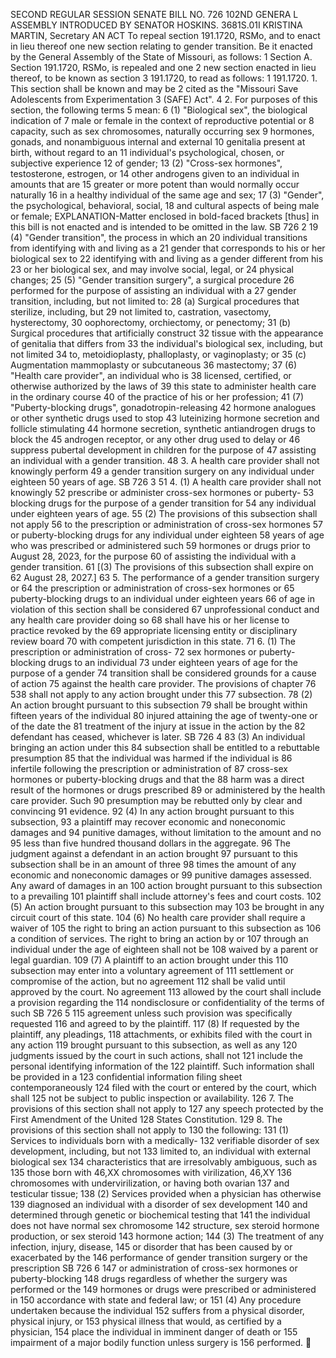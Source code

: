SECOND REGULAR SESSION
SENATE BILL NO. 726
102ND GENERA L ASSEMBLY
INTRODUCED BY SENATOR HOSKINS.
3681S.01I KRISTINA MARTIN, Secretary
AN ACT
To repeal section 191.1720, RSMo, and to enact in lieu thereof one new section relating to gender
transition.
Be it enacted by the General Assembly of the State of Missouri, as follows:
1 Section A. Section 191.1720, RSMo, is repealed and one
2 new section enacted in lieu thereof, to be known as section
3 191.1720, to read as follows:
1 191.1720. 1. This section shall be known and may be
2 cited as the "Missouri Save Adolescents from Experimentation
3 (SAFE) Act".
4 2. For purposes of this section, the following terms
5 mean:
6 (1) "Biological sex", the biological indication of
7 male or female in the context of reproductive potential or
8 capacity, such as sex chromosomes, naturally occurring sex
9 hormones, gonads, and nonambiguous internal and external
10 genitalia present at birth, without regard to an
11 individual's psychological, chosen, or subjective experience
12 of gender;
13 (2) "Cross-sex hormones", testosterone, estrogen, or
14 other androgens given to an individual in amounts that are
15 greater or more potent than would normally occur naturally
16 in a healthy individual of the same age and sex;
17 (3) "Gender", the psychological, behavioral, social,
18 and cultural aspects of being male or female;
EXPLANATION-Matter enclosed in bold-faced brackets [thus] in this bill is not enacted
and is intended to be omitted in the law.
SB 726 2
19 (4) "Gender transition", the process in which an
20 individual transitions from identifying with and living as a
21 gender that corresponds to his or her biological sex to
22 identifying with and living as a gender different from his
23 or her biological sex, and may involve social, legal, or
24 physical changes;
25 (5) "Gender transition surgery", a surgical procedure
26 performed for the purpose of assisting an individual with a
27 gender transition, including, but not limited to:
28 (a) Surgical procedures that sterilize, including, but
29 not limited to, castration, vasectomy, hysterectomy,
30 oophorectomy, orchiectomy, or penectomy;
31 (b) Surgical procedures that artificially construct
32 tissue with the appearance of genitalia that differs from
33 the individual's biological sex, including, but not limited
34 to, metoidioplasty, phalloplasty, or vaginoplasty; or
35 (c) Augmentation mammoplasty or subcutaneous
36 mastectomy;
37 (6) "Health care provider", an individual who is
38 licensed, certified, or otherwise authorized by the laws of
39 this state to administer health care in the ordinary course
40 of the practice of his or her profession;
41 (7) "Puberty-blocking drugs", gonadotropin-releasing
42 hormone analogues or other synthetic drugs used to stop
43 luteinizing hormone secretion and follicle stimulating
44 hormone secretion, synthetic antiandrogen drugs to block the
45 androgen receptor, or any other drug used to delay or
46 suppress pubertal development in children for the purpose of
47 assisting an individual with a gender transition.
48 3. A health care provider shall not knowingly perform
49 a gender transition surgery on any individual under eighteen
50 years of age.
SB 726 3
51 4. (1) A health care provider shall not knowingly
52 prescribe or administer cross-sex hormones or puberty-
53 blocking drugs for the purpose of a gender transition for
54 any individual under eighteen years of age.
55 (2) The provisions of this subsection shall not apply
56 to the prescription or administration of cross-sex hormones
57 or puberty-blocking drugs for any individual under eighteen
58 years of age who was prescribed or administered such
59 hormones or drugs prior to August 28, 2023, for the purpose
60 of assisting the individual with a gender transition.
61 [(3) The provisions of this subsection shall expire on
62 August 28, 2027.]
63 5. The performance of a gender transition surgery or
64 the prescription or administration of cross-sex hormones or
65 puberty-blocking drugs to an individual under eighteen years
66 of age in violation of this section shall be considered
67 unprofessional conduct and any health care provider doing so
68 shall have his or her license to practice revoked by the
69 appropriate licensing entity or disciplinary review board
70 with competent jurisdiction in this state.
71 6. (1) The prescription or administration of cross-
72 sex hormones or puberty-blocking drugs to an individual
73 under eighteen years of age for the purpose of a gender
74 transition shall be considered grounds for a cause of action
75 against the health care provider. The provisions of chapter
76 538 shall not apply to any action brought under this
77 subsection.
78 (2) An action brought pursuant to this subsection
79 shall be brought within fifteen years of the individual
80 injured attaining the age of twenty-one or of the date the
81 treatment of the injury at issue in the action by the
82 defendant has ceased, whichever is later.
SB 726 4
83 (3) An individual bringing an action under this
84 subsection shall be entitled to a rebuttable presumption
85 that the individual was harmed if the individual is
86 infertile following the prescription or administration of
87 cross-sex hormones or puberty-blocking drugs and that the
88 harm was a direct result of the hormones or drugs prescribed
89 or administered by the health care provider. Such
90 presumption may be rebutted only by clear and convincing
91 evidence.
92 (4) In any action brought pursuant to this subsection,
93 a plaintiff may recover economic and noneconomic damages and
94 punitive damages, without limitation to the amount and no
95 less than five hundred thousand dollars in the aggregate.
96 The judgment against a defendant in an action brought
97 pursuant to this subsection shall be in an amount of three
98 times the amount of any economic and noneconomic damages or
99 punitive damages assessed. Any award of damages in an
100 action brought pursuant to this subsection to a prevailing
101 plaintiff shall include attorney's fees and court costs.
102 (5) An action brought pursuant to this subsection may
103 be brought in any circuit court of this state.
104 (6) No health care provider shall require a waiver of
105 the right to bring an action pursuant to this subsection as
106 a condition of services. The right to bring an action by or
107 through an individual under the age of eighteen shall not be
108 waived by a parent or legal guardian.
109 (7) A plaintiff to an action brought under this
110 subsection may enter into a voluntary agreement of
111 settlement or compromise of the action, but no agreement
112 shall be valid until approved by the court. No agreement
113 allowed by the court shall include a provision regarding the
114 nondisclosure or confidentiality of the terms of such
SB 726 5
115 agreement unless such provision was specifically requested
116 and agreed to by the plaintiff.
117 (8) If requested by the plaintiff, any pleadings,
118 attachments, or exhibits filed with the court in any action
119 brought pursuant to this subsection, as well as any
120 judgments issued by the court in such actions, shall not
121 include the personal identifying information of the
122 plaintiff. Such information shall be provided in a
123 confidential information filing sheet contemporaneously
124 filed with the court or entered by the court, which shall
125 not be subject to public inspection or availability.
126 7. The provisions of this section shall not apply to
127 any speech protected by the First Amendment of the United
128 States Constitution.
129 8. The provisions of this section shall not apply to
130 the following:
131 (1) Services to individuals born with a medically-
132 verifiable disorder of sex development, including, but not
133 limited to, an individual with external biological sex
134 characteristics that are irresolvably ambiguous, such as
135 those born with 46,XX chromosomes with virilization, 46,XY
136 chromosomes with undervirilization, or having both ovarian
137 and testicular tissue;
138 (2) Services provided when a physician has otherwise
139 diagnosed an individual with a disorder of sex development
140 and determined through genetic or biochemical testing that
141 the individual does not have normal sex chromosome
142 structure, sex steroid hormone production, or sex steroid
143 hormone action;
144 (3) The treatment of any infection, injury, disease,
145 or disorder that has been caused by or exacerbated by the
146 performance of gender transition surgery or the prescription
SB 726 6
147 or administration of cross-sex hormones or puberty-blocking
148 drugs regardless of whether the surgery was performed or the
149 hormones or drugs were prescribed or administered in
150 accordance with state and federal law; or
151 (4) Any procedure undertaken because the individual
152 suffers from a physical disorder, physical injury, or
153 physical illness that would, as certified by a physician,
154 place the individual in imminent danger of death or
155 impairment of a major bodily function unless surgery is
156 performed.
